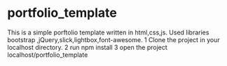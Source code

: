 # portfolio_template
This is a simple porftolio template written in html,css,js.
Used libraries bootstrap ,jQuery,slick,lightbox,font-awesome.
1 Clone the project in your localhost directory.
2 run npm install
3 open the project localhost/portfolio_template
